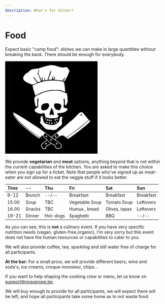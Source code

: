 ```yaml
---
description: What's for dinner?
---
```


# Food

Expect basic "camp food": dishes we can make in large quantities without breaking the bank. There should be enough for everybody.

![](.gitbook/assets/image%20%281%29.png)

We provide **vegetarian** and **meat** options, anything beyond that is not within the current capabilities of the kitchen. 
You are asked to make this choice when you sign up for a ticket. Note that people who've signed up as meat-eater are not allowed to eat the veggie stuff if it looks better.

|*Time* | --     | Thu     | Fri            | Sat          | Sun       |
| :---  | :---   | :---    | :---           | :---         | :---      |
| 9-12  | Brunch | --/--   | Breakfast      | Breakfast    | Breakfast |
| 15.00 | Soup   | TBC     | Vegetable Soup | Tomato Soup  | Leftovers |
| 16.00 | Snacks | TBC     | Humus , bread  | Olives, tapas| Leftovers |
| 19-21 | Dinner | Hot-dogs| Spaghetti      | BBQ          | --/--     |

As you can see, this is **not** a culinary event. If you have very specific nutrition needs (vegan, gluten-free,organic), I'm very sorry but this event does not have the human resources or capabilities to cater to you.

We will also provide coffee, tea, sparkling and still water free of charge for all participants.

**At the bar:** For a small price, we will provide different beers, wine and soda's, ice creams, croque-monsieur, chips...

If you want to help shaping the cooking crew or menu, let us know on support@roguerope.be.

We will buy enough to provide for all participants, we will expect there will be left, and hope all participants take some home as to not waste food.
